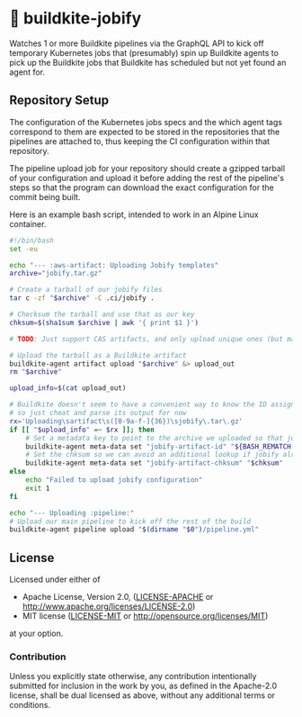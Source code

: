 # 👷 buildkite-jobify

Watches 1 or more Buildkite pipelines via the GraphQL API to kick off temporary Kubernetes jobs that (presumably)
spin up Buildkite agents to pick up the Buildkite jobs that Buildkite has scheduled but not yet found an agent for.

## Repository Setup

The configuration of the Kubernetes jobs specs and the which agent tags correspond to them are expected to be
stored in the repositories that the pipelines are attached to, thus keeping the CI configuration within that repository.

The pipeline upload job for your repository should create a gzipped tarball of your configuration and upload it before adding the rest of the pipeline's steps so that the program can download the exact configuration for the commit being built.

Here is an example bash script, intended to work in an Alpine Linux container.

```sh
#!/bin/bash
set -eu

echo "--- :aws-artifact: Uploading Jobify templates"
archive="jobify.tar.gz"

# Create a tarball of our jobify files
tar c -zf "$archive" -C .ci/jobify .

# Checksum the tarball and use that as our key
chksum=$(sha1sum $archive | awk '{ print $1 }')

# TODO: Just support CAS artifacts, and only upload unique ones (but maybe buildkite already does?)

# Upload the tarball as a Buildkite artifact
buildkite-agent artifact upload "$archive" &> upload_out
rm "$archive"

upload_info=$(cat upload_out)

# Buildkite doesn't seem to have a convenient way to know the ID assigned to the artifact
# so just cheat and parse its output for now
rx='Uploading\sartifact\s([0-9a-f-]{36})\sjobify\.tar\.gz'
if [[ "$upload_info" =~ $rx ]]; then
    # Set a metadata key to point to the archive we uploaded so that jobify can pick it up
    buildkite-agent meta-data set "jobify-artifact-id" "${BASH_REMATCH[1]}"
    # Set the chksum so we can avoid an additional lookup if jobify already has the data
    buildkite-agent meta-data set "jobify-artifact-chksum" "$chksum"
else
    echo "Failed to upload jobify configuration"
    exit 1
fi

echo "--- Uploading :pipeline:"
# Upload our main pipeline to kick off the rest of the build
buildkite-agent pipeline upload "$(dirname "$0")/pipeline.yml"
```

## License

Licensed under either of

* Apache License, Version 2.0, ([LICENSE-APACHE](LICENSE-APACHE) or http://www.apache.org/licenses/LICENSE-2.0)
* MIT license ([LICENSE-MIT](LICENSE-MIT) or http://opensource.org/licenses/MIT)

at your option.

### Contribution

Unless you explicitly state otherwise, any contribution intentionally
submitted for inclusion in the work by you, as defined in the Apache-2.0
license, shall be dual licensed as above, without any additional terms or
conditions.  
